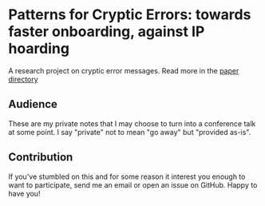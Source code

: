 # Patterns for Cryptic Errors: towards faster onboarding, against IP hoarding
A research project on cryptic error messages. Read more in the [paper
directory](./paper)

## Audience
These are my private notes that I may choose to turn into a conference talk at
some point. I say "private" not to mean "go away" but "provided as-is". 

## Contribution
If you've stumbled on this and for some reason it interest you enough to want to
participate, send me an email or open an issue on GitHub. Happy to have you!
